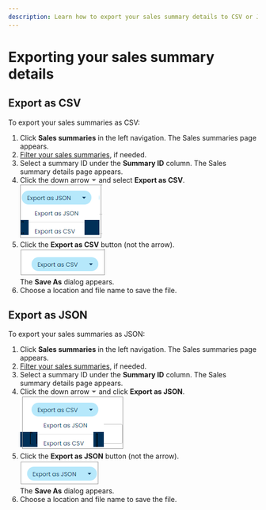 ```yaml
---
description: Learn how to export your sales summary details to CSV or JSON.
---
```


# Exporting your sales summary details

## Export as CSV

To export your sales summaries as CSV:

1. Click **Sales summaries** in the left navigation. The Sales summaries page appears.
2. [Filter your sales summaries](filtering-your-sales-summaries.md), if needed.
3. Select a summary ID under the **Summary ID** column. The Sales summary details page appears.
4. Click the down arrow ![](<../../../../.gitbook/assets/down-arrow (2).png>) and select **Export as CSV**.\
   ![](<../../../../.gitbook/assets/1 sales summ det export dropdown csv.png>)
5. Click the **Export as CSV** button (not the arrow).\
   ![](<../../../../.gitbook/assets/2 sales summ det export csv.png>)\
   The **Save As** dialog appears.
6. Choose a location and file name to save the file.

## Export as JSON

To export your sales summaries as JSON:

1. Click **Sales summaries** in the left navigation. The Sales summaries page appears.
2. [Filter your sales summaries](filtering-your-sales-summaries.md), if needed.
3. Select a summary ID under the **Summary ID** column. The Sales summary details page appears.
4. Click the down arrow ![](<../../../../.gitbook/assets/down-arrow (2).png>) and click **Export as JSON**.\
   ![](<../../../../.gitbook/assets/3 sales summ det export dropdown json.png>)
5. Click the **Export as JSON** button (not the arrow).\
   ![](<../../../../.gitbook/assets/4 sales summ det export json.png>)\
   The **Save As** dialog appears.
6. Choose a location and file name to save the file.
